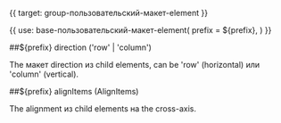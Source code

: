 {{ target: group-пользовательский-макет-element }}

{{ use: base-пользовательский-макет-element(
    prefix = ${prefix},
) }}

##${prefix} direction ('row' | 'column')

The макет direction из child elements, can be 'row' (horizontal) или 'column' (vertical).

##${prefix} alignItems (AlignItems)

The alignment из child elements на the cross-axis.
